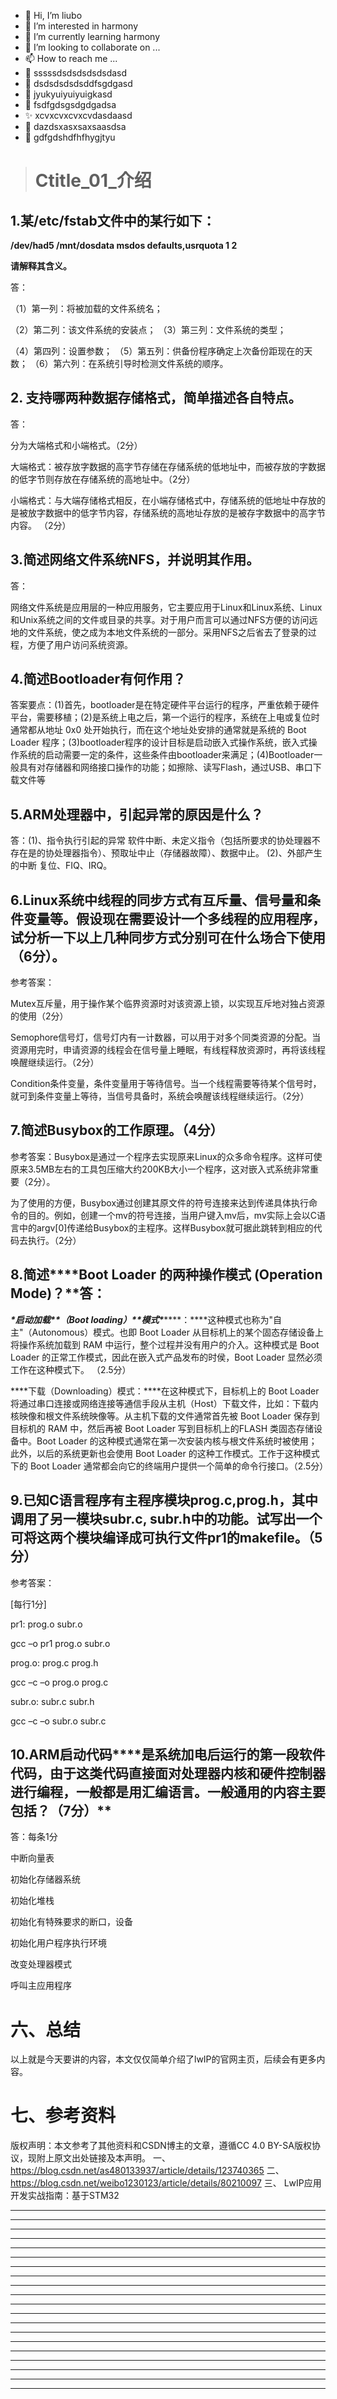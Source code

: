 * 👋 Hi, I’m liubo
* 👀 I’m interested in harmony
* 🌱 I’m currently learning harmony
* 💞️ I’m looking to collaborate on ...
* 📫 How to reach me ...
* 📇 sssssdsdsdsdsdsdasd
* 🎃 dsdsdsdsdsddfsgdgasd
* 🍺 jyukyuiyuiyuigkasd
* 🍥 fsdfgdsgsdgdgadsa
* ✨ xcvxcvxcvxcvdasdaasd
* 🍰 dazdsxasxsaxsaasdsa
* 🚨 gdfgdshdfhfhygjtyu


> # Ctitle\_01_介绍





## 1.某/etc/fstab文件中的某行如下：

 **/dev/had5  /mnt/dosdata  msdos  defaults,usrquota  1  2**

**请解释其含义。**

答：

（1）第一列：将被加载的文件系统名；

（2）第二列：该文件系统的安装点；
（3）第三列：文件系统的类型；

（4）第四列：设置参数；
（5）第五列：供备份程序确定上次备份距现在的天数；
（6）第六列：在系统引导时检测文件系统的顺序。











## 2. 支持哪两种数据存储格式，简单描述各自特点。

答：

分为大端格式和小端格式。（2分）

大端格式：被存放字数据的高字节存储在存储系统的低地址中，而被存放的字数据的低字节则存放在存储系统的高地址中。（2分）

小端格式：与大端存储格式相反，在小端存储格式中，存储系统的低地址中存放的是被放字数据中的低字节内容，存储系统的高地址存放的是被存字数据中的高字节内容。 （2分）















## 3.简述网络文件系统NFS，并说明其作用。

答：

网络文件系统是应用层的一种应用服务，它主要应用于Linux和Linux系统、Linux和Unix系统之间的文件或目录的共享。对于用户而言可以通过NFS方便的访问远地的文件系统，使之成为本地文件系统的一部分。采用NFS之后省去了登录的过程，方便了用户访问系统资源。



















## 4.简述Bootloader有何作用？

答案要点：(1)首先，bootloader是在特定硬件平台运行的程序，严重依赖于硬件平台，需要移植；(2)是系统上电之后，第一个运行的程序，系统在上电或复位时通常都从地址 0x0 处开始执行，而在这个地址处安排的通常就是系统的 Boot Loader 程序；(3)bootloader程序的设计目标是启动嵌入式操作系统，嵌入式操作系统的启动需要一定的条件，这些条件由bootloader来满足；(4)Bootloader一般具有对存储器和网络接口操作的功能；如擦除、读写Flash，通过USB、串口下载文件等

















## 5.ARM处理器中，引起异常的原因是什么？

答：(1)、指令执行引起的异常
  软件中断、未定义指令（包括所要求的协处理器不存在是的协处理器指令）、预取址中止（存储器故障）、数据中止。
  (2)、外部产生的中断
  复位、FIQ、IRQ。











## 6.Linux系统中线程的同步方式有互斥量、信号量和条件变量等。假设现在需要设计一个多线程的应用程序，试分析一下以上几种同步方式分别可在什么场合下使用（6分）。

参考答案： 

Mutex互斥量，用于操作某个临界资源时对该资源上锁，以实现互斥地对独占资源的使用（2分）

Semophore信号灯，信号灯内有一计数器，可以用于对多个同类资源的分配。当资源用完时，申请资源的线程会在信号量上睡眠，有线程释放资源时，再将该线程唤醒继续运行。（2分）

Condition条件变量，条件变量用于等待信号。当一个线程需要等待某个信号时，就可到条件变量上等待，当信号具备时，系统会唤醒该线程继续运行。（2分）















## 7.简述Busybox的工作原理。（4分）

参考答案：Busybox是通过一个程序去实现原来Linux的众多命令程序。这样可使原来3.5MB左右的工具包压缩大约200KB大小一个程序，这对嵌入式系统非常重要（2分）。

为了使用的方便，Busybox通过创建其原文件的符号连接来达到传递具体执行命令的目的。例如，创建一个mv的符号连接，当用户键入mv后，mv实际上会以C语言中的argv[0]传递给Busybox的主程序。这样Busybox就可据此跳转到相应的代码去执行。（2分）















## 8.简述****Boot Loader 的两种操作模式 (Operation Mode)？**答：

***\*启动加载\*******\*（Boot loading）\*******\*模式\*******\*：\****这种模式也称为"自主"（Autonomous）模式。也即 Boot Loader 从目标机上的某个固态存储设备上将操作系统加载到 RAM 中运行，整个过程并没有用户的介入。这种模式是 Boot Loader 的正常工作模式，因此在嵌入式产品发布的时侯，Boot Loader 显然必须工作在这种模式下。 （2.5分）

***\*下载（Downloading）模式：\****在这种模式下，目标机上的 Boot Loader 将通过串口连接或网络连接等通信手段从主机（Host）下载文件，比如：下载内核映像和根文件系统映像等。从主机下载的文件通常首先被 Boot Loader 保存到目标机的 RAM 中，然后再被 Boot Loader 写到目标机上的FLASH 类固态存储设备中。Boot Loader 的这种模式通常在第一次安装内核与根文件系统时被使用；此外，以后的系统更新也会使用 Boot Loader 的这种工作模式。工作于这种模式下的 Boot Loader 通常都会向它的终端用户提供一个简单的命令行接口。（2.5分）





























## 9.**已知C语言程序有主程序模块****prog.c,prog.h****，其中调用了另一模块****subr.c, subr.h****中的功能。试写出一个可将这两个模块编译成可执行文件****pr1****的****makefile****。（5分）**

参考答案：

[每行1分]

pr1: prog.o subr.o

gcc –o pr1 prog.o subr.o

prog.o: prog.c prog.h

gcc –c –o prog.o prog.c

subr.o: subr.c subr.h

gcc –c –o subr.o subr.c



















 

## 10.ARM启动代码****是系统加电后运行的第一段软件代码，由于这类代码直接面对处理器内核和硬件控制器进行编程，一般都是用汇编语言。一般通用的内容主要包括？（7分）**

答：每条1分

中断向量表

初始化存储器系统

初始化堆栈

初始化有特殊要求的断口，设备

初始化用户程序执行环境

改变处理器模式

呼叫主应用程序































# 六、总结

以上就是今天要讲的内容，本文仅仅简单介绍了lwIP的官网主页，后续会有更多内容。



# 七、参考资料

版权声明：本文参考了其他资料和CSDN博主的文章，遵循CC 4.0 BY-SA版权协议，现附上原文出处链接及本声明。
一、 https://blog.csdn.net/as480133937/article/details/123740365
二、 https://blog.csdn.net/weibo1230123/article/details/80210097
三、 LwIP应用开发实战指南：基于STM32









---
---
---
---
---
---
---
---
---
---
---
---
---
---
---
---
---
---
---
---
